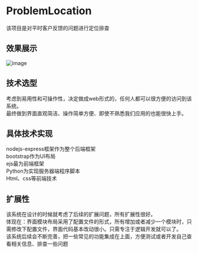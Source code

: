 # ProblemLocation

该项目是对平时客户反馈的问题进行定位排查

##  效果展示
![image](https://github.com/tunsuy/ProblemLocation/blob/promise/%E6%95%88%E6%9E%9C%E5%9B%BE/%E6%95%88%E6%9E%9C1.jpg)

##  技术选型
考虑到易用性和可操作性，决定做成web形式的，任何人都可以很方便的访问到该系统。  
最终做到界面直观简洁、操作简单方便、即使不熟悉我们应用的也能很快上手。

## 具体技术实现
nodejs-express框架作为整个后端框架  
bootstrap作为UI布局  
ejs最为前端框架  
Python为实现服务器端程序脚本  
Html、css等前端技术

## 扩展性
该系统在设计的时候就考虑了后续的扩展问题，所有扩展性很好。  
体现在：界面模块布局采用了配置文件的形式，所有增加或者减少一个模块时，只需修改下配置文件，界面代码基本改动很小。只需专注于逻辑开发就可以了。  
该系统后续会不断完善，把一些常见的功能集成在上面，方便测试或者开发自己查看相关信息、排查一些问题

